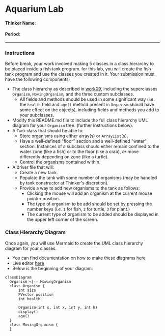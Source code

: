 # Aquarium Lab
#### Thinker Name:
#### Period:

---
### Instructions
Before break, your work involved making 5 classes in a class hierarchy to be placed inside a fish tank program. for this lab, you will create the fish tank program and use the classes you created in it. Your submission must have the following components:
- The class hierarchy as described in [work09](https://github.com/ap251/gymboratorio/tree/main/assignments/w09), including the superclasses `Organism`, `MovingOrganism`, and the three custom subclasses.
  - All fields and methods should be used in some significant way (i.e. the `health` field and `age()` method present in `Organism` should have some effect on the objects), including fields and methods you add to your subclasses.
- Modify this README.md file to include the full class hierarchy UML diagram for your `Organism` tree. (further instructions below).
- A `Tank` class that should be able to:
  - Store organisms using either array(s) or `ArrayList`(s).
  - Have a well-defined "floor" section and a well-defined "water" section. Instances of a subclass should either remain confined to the water zone (like a fish) or to the floor (like a crab), _or_ move differently depending on zone (like a turtle).
  - Control the organisms contained within.
- A driver file that will:
  - Create a new tank.
  - Populate the tank with some number of organisms (may be handled by tank constructor at Thinker's discretion).
  - Provide a way to add new organisms to the tank as follows:
    - Clicking the mouse will add an organism at the current mouse pointer position.
    - The type of organism to be add should be set by pressing the number keys (_i.e._ `1` for fish, `2` for turtle, `3` for plant.)
    - The current type of organism to be added should be displayed in the upper left corner of the screen.


### Class Hierarchy Diagram
Once again, you will use Mermaid to create the UML class hierarchy diagram for your classes.
- You can find documentation on how to make these diagrams [here](https://mermaid.js.org/syntax/classDiagram.html)
- Live editor [here](https://mermaid.live/edit)
- Below is the beginning of your diagram:

```mermaid
classDiagram
  Organism <|-- MovingOrganism
  class Organism {
      int size
      PVector position
      int health

      Organism(int s, int x, int y, int h)
      display()
      age()
  }
  class MovingOrganism {  
  }
```
